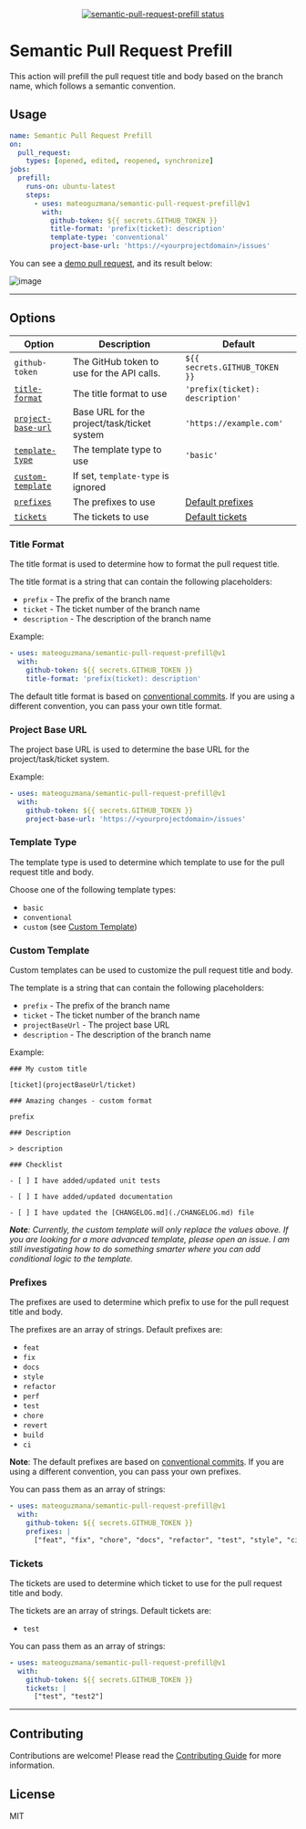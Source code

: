 <p align="center">
  <a href="https://github.com/mateoguzmana/semantic-pull-request-prefill/actions"><img alt="semantic-pull-request-prefill status" src="https://github.com/mateoguzmana/semantic-pull-request-prefill/workflows/build-test/badge.svg"></a>
</p>

# Semantic Pull Request Prefill

This action will prefill the pull request title and body based on the branch name, which follows a semantic convention.

## Usage

```yaml
name: Semantic Pull Request Prefill
on:
  pull_request:
    types: [opened, edited, reopened, synchronize]
jobs:
  prefill:
    runs-on: ubuntu-latest
    steps:
      - uses: mateoguzmana/semantic-pull-request-prefill@v1
        with:
          github-token: ${{ secrets.GITHUB_TOKEN }}
          title-format: 'prefix(ticket): description'
          template-type: 'conventional'
          project-base-url: 'https://<yourprojectdomain>/issues'
```

You can see a [demo pull request](https://github.com/mateoguzmana/semantic-pull-request-prefill/pull/42), and its result below:

![image](https://user-images.githubusercontent.com/20783123/226745402-14f12b89-14a6-4aab-879b-d1739a99365c.png)


---

## Options

| Option                                  | Description                                 | Default                         |
| --------------------------------------- | ------------------------------------------- | ------------------------------- |
| `github-token`                          | The GitHub token to use for the API calls.  | `${{ secrets.GITHUB_TOKEN }}`   |
| [`title-format`](#title-format)         | The title format to use                     | `'prefix(ticket): description'` |
| [`project-base-url`](#project-base-url) | Base URL for the project/task/ticket system | `'https://example.com'`         |
| [`template-type`](#template-type)       | The template type to use                    | `'basic'`                       |
| [`custom-template`](#custom-template)   | If set, `template-type` is ignored          |                                 |
| [`prefixes`](#prefixes)                 | The prefixes to use                         | [Default prefixes](#prefixes)   |
| [`tickets`](#tickets)                   | The tickets to use                          | [Default tickets](#tickets)     |

### Title Format

The title format is used to determine how to format the pull request title.

The title format is a string that can contain the following placeholders:

- `prefix` - The prefix of the branch name
- `ticket` - The ticket number of the branch name
- `description` - The description of the branch name

Example:

```yaml
- uses: mateoguzmana/semantic-pull-request-prefill@v1
  with:
    github-token: ${{ secrets.GITHUB_TOKEN }}
    title-format: 'prefix(ticket): description'
```

The default title format is based on [conventional commits](https://www.conventionalcommits.org/en/v1.0.0/). If you are using a different convention, you can pass your own title format.

### Project Base URL

The project base URL is used to determine the base URL for the project/task/ticket system.

Example:

```yaml
- uses: mateoguzmana/semantic-pull-request-prefill@v1
  with:
    github-token: ${{ secrets.GITHUB_TOKEN }}
    project-base-url: 'https://<yourprojectdomain>/issues'
```

### Template Type

The template type is used to determine which template to use for the pull request title and body.

Choose one of the following template types:

- `basic`
- `conventional`
- `custom` (see [Custom Template](#custom-template))

### Custom Template

Custom templates can be used to customize the pull request title and body.

The template is a string that can contain the following placeholders:

- `prefix` - The prefix of the branch name
- `ticket` - The ticket number of the branch name
- `projectBaseUrl` - The project base URL
- `description` - The description of the branch name

Example:

```
### My custom title

[ticket](projectBaseUrl/ticket)

### Amazing changes - custom format

prefix

### Description

> description

### Checklist

- [ ] I have added/updated unit tests

- [ ] I have added/updated documentation

- [ ] I have updated the [CHANGELOG.md](./CHANGELOG.md) file
```

_**Note**: Currently, the custom template will only replace the values above. If you are looking for a more advanced template, please open an issue. I am still investigating how to do something smarter where you can add conditional logic to the template._

### Prefixes

The prefixes are used to determine which prefix to use for the pull request title and body.

The prefixes are an array of strings. Default prefixes are:

- `feat`
- `fix`
- `docs`
- `style`
- `refactor`
- `perf`
- `test`
- `chore`
- `revert`
- `build`
- `ci`

**Note**: The default prefixes are based on [conventional commits](https://www.conventionalcommits.org/en/v1.0.0/). If you are using a different convention, you can pass your own prefixes.

You can pass them as an array of strings:

```yaml
- uses: mateoguzmana/semantic-pull-request-prefill@v1
  with:
    github-token: ${{ secrets.GITHUB_TOKEN }}
    prefixes: |
      ["feat", "fix", "chore", "docs", "refactor", "test", "style", "ci", "perf", "build"]
```

### Tickets

The tickets are used to determine which ticket to use for the pull request title and body.

The tickets are an array of strings. Default tickets are:

- `test`

You can pass them as an array of strings:

```yaml
- uses: mateoguzmana/semantic-pull-request-prefill@v1
  with:
    github-token: ${{ secrets.GITHUB_TOKEN }}
    tickets: |
      ["test", "test2"]
```

---

## Contributing

Contributions are welcome! Please read the [Contributing Guide](CONTRIBUTING.md) for more information.

## License

MIT
